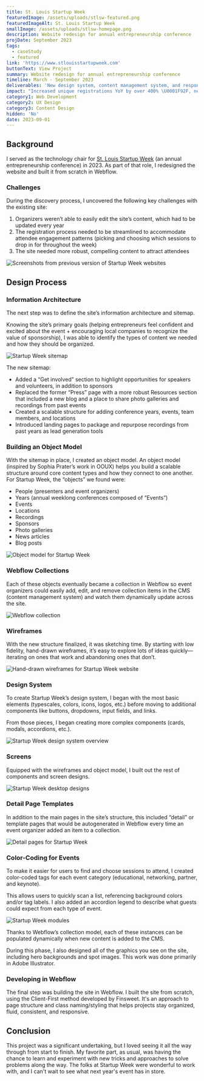 ```yaml
---
title: St. Louis Startup Week
featuredImage: /assets/uploads/stlsw-featured.png
featuredImageAlt: St. Louis Startup Week
smallImage: /assets/uploads/stlsw-homepage.png
description: Website redesign for annual entrepreneurship conference
projDate: September 2023
tags:
  - caseStudy
  - featured
link: 'https://www.stlouisstartupweek.com'
buttonText: View Project
summary: Website redesign for annual entrepreneurship conference
timeline: March - September 2023
deliverables: 'New design system, content management system, and responsive website build'
impact: "Increased unique registrations YoY by over 400% \U0001F92F, new CMS allowed organizers to easily update the site, and improvements to site's overall UI/UX better align with Startup Week's innovative and entrepreneurial branding"
category1: Web Development
category2: UX Design
category3: Content Design
hidden: 'No'
date: 2023-09-01
---
```

## Background

I served as the technology chair for [St. Louis Startup Week](https://www.stlouisstartupweek.com/) (an annual entrepreneurship conference) in 2023. As part of that role, I redesigned the website and built it from scratch in Webflow.

### Challenges

During the discovery process, I uncovered the following key challenges with the existing site:

1. Organizers weren’t able to easily edit the site’s content, which had to be updated every year
2. The registration process needed to be streamlined to accommodate attendee engagement patterns (picking and choosing which sessions to drop in for throughout the week)
3. The site needed more robust, compelling content to attract attendees

![Screenshots from previous version of Startup Week websites](/assets/uploads/old.jpg)

## Design Process

### Information Architecture

The next step was to define the site’s information architecture and sitemap.

Knowing the site’s primary goals (helping entrepreneurs feel confident and excited about the event + encouraging local companies to recognize the value of sponsorship), I was able to identify the types of content we needed and how they should be organized.

![Startup Week sitemap](/assets/uploads/sitemap.jpg)

The new sitemap:

* Added a “Get involved” section to highlight opportunities for speakers and volunteers, in addition to sponsors
* Replaced the former “Press” page with a more robust Resources section that included a new blog and a place to share photo galleries and recordings from past events
* Created a scalable structure for adding conference years, events, team members, and locations
* Introduced landing pages to package and repurpose recordings from past years as lead generation tools

### Building an Object Model

With the sitemap in place, I created an object model. An object model (inspired by Sophia Prater’s work in OOUX) helps you build a scalable structure around core content types and how they connect to one another. For Startup Week, the “objects” we found were:

* People (presenters and event organizers)
* Years (annual weeklong conferences composed of “Events”)
* Events
* Locations
* Recordings
* Sponsors
* Photo galleries
* News articles
* Blog posts

![Object model for Startup Week](/assets/uploads/notion.jpg)

### Webflow Collections

Each of these objects eventually became a collection in Webflow so event organizers could easily add, edit, and remove collection items in the CMS (content management system) and watch them dynamically update across the site.

![Webflow collection](/assets/uploads/webflow.jpg)

### Wireframes

With the new structure finalized, it was sketching time. By starting with low fidelity, hand-drawn wireframes, it’s easy to explore lots of ideas quickly—iterating on ones that work and abandoning ones that don’t.

![Hand-drawn wireframes for Startup Week website](/assets/uploads/wireframe.jpg)

### Design System

To create Startup Week’s design system, I began with the most basic elements (typescales, colors, icons, logos, etc.) before moving to additional components like buttons, dropdowns, input fields, and links.

From those pieces, I began creating more complex components (cards, modals, accordions, etc.).

![Startup Week design system overview](/assets/uploads/screens1.jpg)

### Screens

Equipped with the wireframes and object model, I built out the rest of components and screen designs.

![Startup Week desktop designs](/assets/uploads/screens2.jpg)

### Detail Page Templates

In addition to the main pages in the site’s structure, this included “detail” or template pages that would be autogenerated in Webflow every time an event organizer added an item to a collection.

![Detail pages for Startup Week](/assets/uploads/screens3.jpg)

### Color-Coding for Events

To make it easier for users to find and choose sessions to attend, I created color-coded tags for each event category (educational, networking, partner, and keynote).

This allows users to quickly scan a list, referencing background colors and/or tag labels. I also added an accordion legend to describe what guests could expect from each type of event.

![Startup Week modules](/assets/uploads/components.jpg)

Thanks to Webflow’s collection model, each of these instances can be populated dynamically when new content is added to the CMS.

During this phase, I also designed all of the graphics you see on the site, including hero backgrounds and spot images. This work was done primarily in Adobe Illustrator.

### Developing in Webflow

The final step was building the site in Webflow. I built the site from scratch, using the Client-First method developed by Finsweet. It's an approach to page structure and class naming/styling that helps projects stay organized, fluid, consistent, and responsive.

## Conclusion

This project was a significant undertaking, but I loved seeing it all the way through from start to finish. My favorite part, as usual, was having the chance to learn and experiment with new tricks and approaches to solve problems along the way. The folks at Startup Week were wonderful to work with, and I can't wait to see what next year's event has in store.
